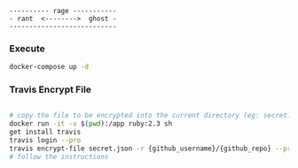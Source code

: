 
```
---------- rage -----------
- rant  <-------->  ghost -
---------------------------
```

### Execute
```zsh
docker-compose up -d
```


### Travis Encrypt File
```sh

# copy the file to be encrypted into the current directory (eg: secret.json)
docker run -it -v $(pwd):/app ruby:2.3 sh
get install travis
travis login --pro
travis encrypt-file secret.json -r {github_username}/{github_repo} --pro
# follow the instructions
```